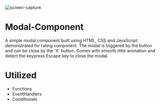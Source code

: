 ![screen-capture](https://github.com/nsaini-05/Modal-Component/assets/12828781/00d9bd9d-05f8-4bca-a47d-7a49f42ed750)
# Modal-Component
A simple modal component built using HTML, CSS and JavaScript demonstrated for rating component. The modal is triggered by the button and can be close by the 'X' button. Comes with smooth little animation and detect the keypress Escape key to close the modal.


# Utilized
- Functions
- EventHandlers
- Conditionals
